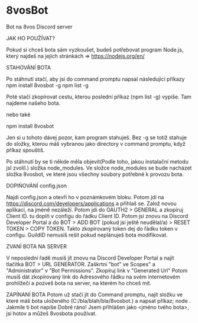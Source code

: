 # 8vosBot
Bot na 8vos Discord server




JAK HO POUŽÍVAT?

Pokud si chceš bota sám vyzkoušet, budeš potřebovat program Node.js, který najdeš na jejich stránkách => https://nodejs.org/en/

STAHOVÁNÍ BOTA

Po stáhnutí stačí, aby jsi do command promptu napsal následující příkazy
npm install 8vosbot -g
npm list -g

Poté stačí zkopírovat cestu, kterou poslední příkaz (npm list -g) vypíše. Tam najdeme našeho bota.

nebo také

npm install 8vosbot

Jen si u tohoto dávej pozor, kam program stahuješ. Bez -g se totiž stahuje do složky, kterou máš vybranou jako directory v command promptu, když příkaz spouštíš.

Po stáhnutí by se ti někde měla objevit(Podle toho, jakou instalační metodu jsI zvolil.) složka node_modules.
Ve složce node_modules se bude nacházet složka 8vosbot, ve které jsou všechny soubory potřebné k provozu bota.


DOPlŃOVÁNÍ config.json

Najdi config.json a otevři ho v poznámkovém bloku.
Potom jdi na https://discord.com/developers/applications a přihlaš se.
Založ novou aplikaci, na jméně nezáleží.
Potom jdi do OAUTH2 > GENERAL a zkopíruj Client ID.
tu doplň v configu do řádku Client ID.
Potom jsi znovu na Discord Developer Portal a do BOT > ADD BOT (pokud jsi ještě neudělal/a) > RESET TOKEN > COPY TOKEN.
Takto zkopírovaný token dej do řádku token v configu.
GuildID nemusíš rešit pokud neplánuješ bota modifikovat.

ZVANÍ BOTA NA SERVER

V neposlední řadě musíš jít znovu na Discord Developer Portal a najít tlačítka BOT > URL GENERATOR.
Zaškrtni "bot" ve Scopes" a "Administrator" v "Bot Permissions".
Zkopíruj link v "Generated Url"
Potom musíš dát zkopírovaný link do Adresového řádku na svém internetovém prohlížeči a pozveš bota na server, na kterém ho chceš mít.

ZAPÍNANÍ BOTA
Potom už stačí jít do Command promptu, najít složku ve které máš bota uloženého (C:/bla/blah/bla/8vosbot.) a napsat příkaz; node .
Jakmile ti bot napíše Dobré ráno! Jsem přihlášen jako <jméno tvého bota>, jsi hotov a můžeš 8vosbota používat.

